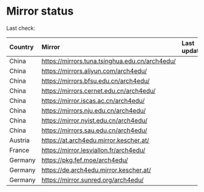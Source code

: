 <script src="./time.js"></script>
# Mirror status
Last check: <script type="text/javascript">localize(1726370830.054321);</script>

|Country|Mirror|Last update|
|:------|:-----|:----------|
|China|https://mirrors.tuna.tsinghua.edu.cn/arch4edu/|<script type="text/javascript">localize(1726339064);</script>|
|China|https://mirrors.aliyun.com/arch4edu/|<script type="text/javascript">localize(1726339064);</script>|
|China|https://mirrors.bfsu.edu.cn/arch4edu/|<script type="text/javascript">localize(1726339064);</script>|
|China|https://mirrors.cernet.edu.cn/arch4edu/|<script type="text/javascript">localize(1726339064);</script>|
|China|https://mirror.iscas.ac.cn/arch4edu/|<script type="text/javascript">localize(1726339064);</script>|
|China|https://mirrors.nju.edu.cn/arch4edu/|<script type="text/javascript">localize(1726296141);</script>|
|China|https://mirror.nyist.edu.cn/arch4edu/|<script type="text/javascript">localize(1726339064);</script>|
|China|https://mirrors.sau.edu.cn/arch4edu/|<script type="text/javascript">localize(1726339064);</script>|
|Austria|https://at.arch4edu.mirror.kescher.at/|<script type="text/javascript">localize(1726339064);</script>|
|France|https://mirror.lesviallon.fr/arch4edu/|<script type="text/javascript">localize(1726339064);</script>|
|Germany|https://pkg.fef.moe/arch4edu/|<script type="text/javascript">localize(1726339064);</script>|
|Germany|https://de.arch4edu.mirror.kescher.at/|<script type="text/javascript">localize(1726339064);</script>|
|Germany|https://mirror.sunred.org/arch4edu/|<script type="text/javascript">localize(1726339064);</script>|

<script src="./tablefilter/tablefilter.js"></script>
<script src="./table.js"></script>
